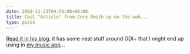 ```yaml
---
date: 2003-11-23T04:58:00+00:00
title: Cool "Article" from Cory Smith up on the web...
type: posts
---
```

[Read it in his blog](https://addressof.com/blog/posts/282.aspx), it has some neat stuff around GDI+ that I might end up using in [my music app](https://www.duncanmackenzie.net/musicxp)...
